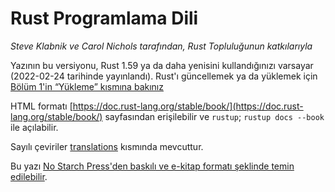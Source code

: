 # Rust Programlama Dili

*Steve Klabnik ve Carol Nichols tarafından, Rust Topluluğunun katkılarıyla*

Yazının bu versiyonu, Rust 1.59 ya da daha yenisini kullandığınızı varsayar (2022-02-24 tarihinde yayınlandı). 
Rust'ı güncellemek ya da yüklemek için [Bölüm 1'in “Yükleme” kısmına bakınız][install]<!-- ignore -->

HTML formatı [https://doc.rust-lang.org/stable/book/](https://doc.rust-lang.org/stable/book/) sayfasından erişilebilir
ve `rustup`; `rustup docs --book` ile açılabilir.

Sayılı çeviriler [translations] kısmında mevcuttur.

Bu yazı [No Starch Press'den baskılı ve e-kitap formatı şeklinde temin edilebilir][nsprust].

[install]: ch01-01-installation.html
[editions]: appendix-05-editions.html
[nsprust]: https://nostarch.com/rust
[translations]: appendix-06-translation.html
